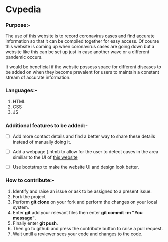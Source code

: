 # Cvpedia

### Purpose:-
 The use of this website is to record coronavirus cases and find accurate information so that it can be compiled together for easy access. Of course this website is coming up when coronavirus cases are going down but a website like this can be set up just in case another wave or a different pandemic occurs.
 
 It would be beneficial if the website possess space for different diseases to be added on when they become prevalent for users to maintain a constant stream of accurate information.
### Languages:-

1. HTML
2. CSS
3. JS

### Additional features to be added:-

- [ ] Add more contact details and find a better way to share these details instead of manually doing it.
- [ ] Add a webpage (.html) to allow for the user to detect cases in the area similiar to the UI of [this website](https://www.mygov.in/covid-19)
- [ ] Use bootstrap to make the website UI and design look better.


### How to contribute:-

1. Identify and raise an issue or ask to be assigned to a present issue.
2. Fork the project
3. Perform **git clone** on your fork and perform the changes on your local system.
4. Enter **git** add your relevant files then enter **git commit -m "You message"**.
5. Finally enter **git push**.
6. Then go to github and press the contribute button to raise a pull request.
7. Wait untill a reviewer sees your code and changes to the code.
